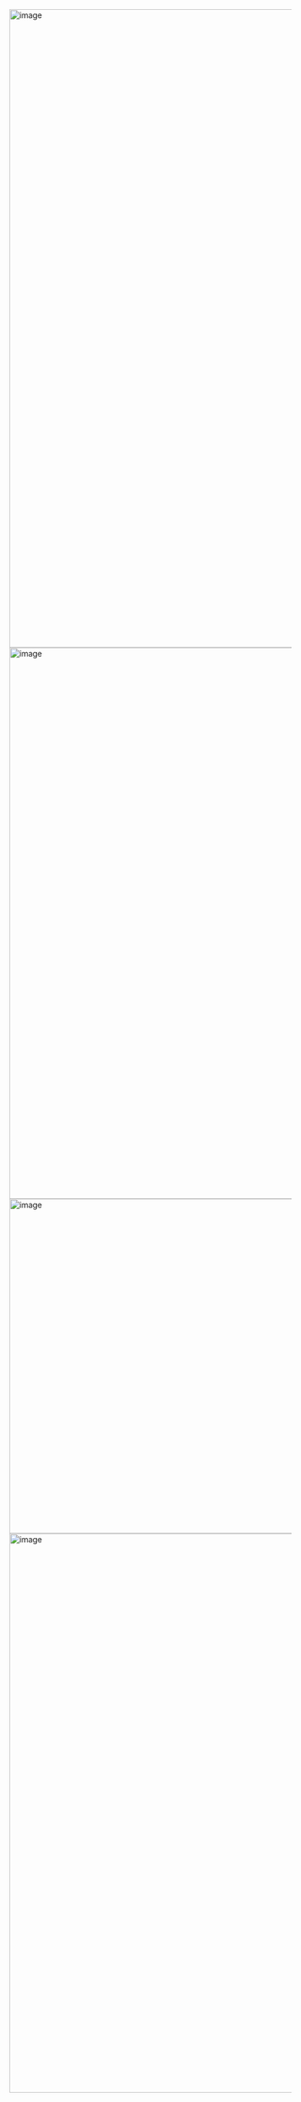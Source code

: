 <img width="1137" alt="image" src="https://user-images.githubusercontent.com/6378834/124814380-3728a180-df66-11eb-825f-66bfe5d8fcd3.png">
<img width="982" alt="image" src="https://user-images.githubusercontent.com/6378834/124816946-6856a100-df69-11eb-8278-f6b3c47fce26.png">
<img width="596" alt="image" src="https://user-images.githubusercontent.com/6378834/124818428-4eb65900-df6b-11eb-8d0a-853f61386629.png">
<img width="996" alt="image" src="https://user-images.githubusercontent.com/6378834/124818743-b10f5980-df6b-11eb-9702-8b960d20de9e.png">
